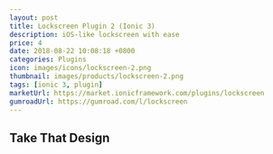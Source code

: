 ```yaml
---
layout: post
title: Lockscreen Plugin 2 (Ionic 3)
description: iOS-like lockscreen with ease
price: 4
date: 2018-08-22 10:08:18 +0800
categories: Plugins
icon: images/icons/lockscreen-2.png
thumbnail: images/products/lockscreen-2.png
tags: [ionic 3, plugin]
marketUrl: https://market.ionicframework.com/plugins/lockscreen
gumroadUrl: https://gumroad.com/l/lockscreen
---
```


## Take That Design
